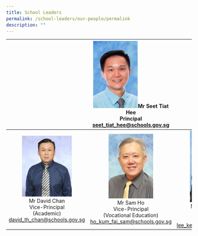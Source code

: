 ```yaml
---
title: School Leaders
permalink: /school-leaders/our-people/permalink
description: ""
---
```

|  | <img src="/images/principal.jpg" style="width:55%">Mr Seet Tiat Hee<br>Principal<br>seet_tiat_hee@schools.gov.sg |  |
|:---:|:---:|:---:|
|<img src="/images/vp.jpg" style="width:65%"><br>Mr David Chan<br>Vice-Principal <br>(Academic)<br>david_th_chan@schools.gov.sg | <img src="/images/vp1.jpg" style="width:55%"><br>Mr Sam Ho<br>Vice-Principal<br>(Vocational Education)<br>ho_kum_fai_sam@schools.gov.sg | <img src="/images/vp2.jpg" style="width:65%"><br>Mdm Lee Kee Meng<br>Vice-Principal<br>(Administration)<br>lee_kee_meng@schools.gov.sg |